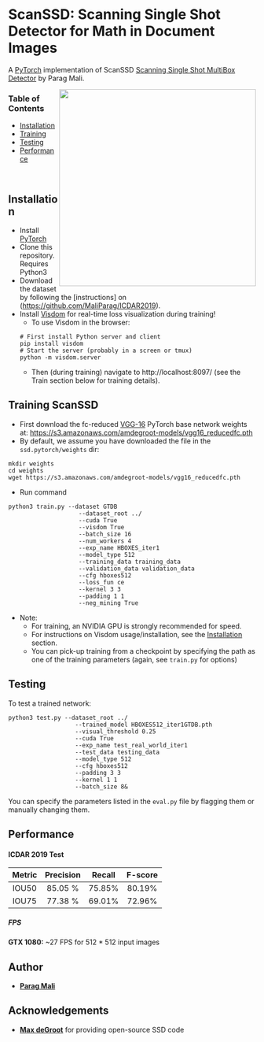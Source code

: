 # ScanSSD: Scanning Single Shot Detector for Math in Document Images
A [PyTorch](http://pytorch.org/) implementation of ScanSSD [Scanning Single Shot MultiBox Detector](https://paragmali.me/scanning-single-shot-detector-for-math-in-document-images/) by Parag Mali.


<img align="right" src= "https://github.com/maliparag/scanssd/blob/master/images/detailed_ssd300_arch.png" height = 400/>

### Table of Contents
- <a href='#installation'>Installation</a>
- <a href='#training-scanssd'>Training</a>
- <a href='#testing'>Testing</a>
- <a href='#performance'>Performance</a>

&nbsp;
&nbsp;
&nbsp;
&nbsp;

## Installation
- Install [PyTorch](http://pytorch.org/)
- Clone this repository. Requires Python3
- Download the dataset by following the [instructions] on (https://github.com/MaliParag/ICDAR2019).
- Install [Visdom](https://github.com/facebookresearch/visdom) for real-time loss visualization during training!
  * To use Visdom in the browser:
  ```Shell
  # First install Python server and client
  pip install visdom
  # Start the server (probably in a screen or tmux)
  python -m visdom.server
  ```
  * Then (during training) navigate to http://localhost:8097/ (see the Train section below for training details).

## Training ScanSSD

- First download the fc-reduced [VGG-16](https://arxiv.org/abs/1409.1556) PyTorch base network weights at:              https://s3.amazonaws.com/amdegroot-models/vgg16_reducedfc.pth
- By default, we assume you have downloaded the file in the `ssd.pytorch/weights` dir:

```Shell
mkdir weights
cd weights
wget https://s3.amazonaws.com/amdegroot-models/vgg16_reducedfc.pth
```

- Run command

```Shell
python3 train.py --dataset GTDB 
					--dataset_root ../ 
					--cuda True 
					--visdom True 
					--batch_size 16 
					--num_workers 4 
					--exp_name HBOXES_iter1 
					--model_type 512 
					--training_data training_data 
					--validation_data validation_data 
					--cfg hboxes512 
					--loss_fun ce 
					--kernel 3 3 
					--padding 1 1 
					--neg_mining True
```

- Note:
  * For training, an NVIDIA GPU is strongly recommended for speed.
  * For instructions on Visdom usage/installation, see the <a href='#installation'>Installation</a> section.
  * You can pick-up training from a checkpoint by specifying the path as one of the training parameters (again, see `train.py` for options)

## Testing
To test a trained network:

```Shell
python3 test.py --dataset_root ../ 
				   --trained_model HBOXES512_iter1GTDB.pth  
				   --visual_threshold 0.25 
				   --cuda True 
				   --exp_name test_real_world_iter1 
				   --test_data testing_data  
				   --model_type 512 
				   --cfg hboxes512 
				   --padding 3 3 
				   --kernel 1 1 
				   --batch_size 8&

```

You can specify the parameters listed in the `eval.py` file by flagging them or manually changing them.  

## Performance

#### ICDAR 2019 Test


| Metric | Precision | Recall | F-score |
|:-:|:-:|:-:|:-:|
| IOU50 | 85.05 % | 75.85% | 80.19% |
| IOU75 | 77.38 % | 69.01% | 72.96% |

##### FPS
**GTX 1080:** ~27 FPS for 512 * 512 input images

## Author

* [**Parag Mali**](https://github.com/MaliParag)
 
## Acknowledgements
- [**Max deGroot**](https://github.com/amdegroot) for providing open-source SSD code
